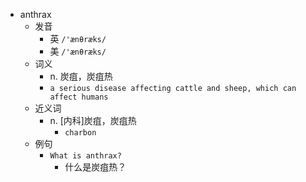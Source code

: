 - anthrax
  - 发音
    - 英 `/'ænθræks/`
    - 美 `/'ænθræks/`
  - 词义
    - n. 炭疽，炭疽热
    - `a serious disease affecting cattle and sheep, which can affect humans`
  - 近义词
    - n. [内科]炭疽，炭疽热
      - `charbon`
  - 例句
    - `What is anthrax?`
      - 什么是炭疽热？

